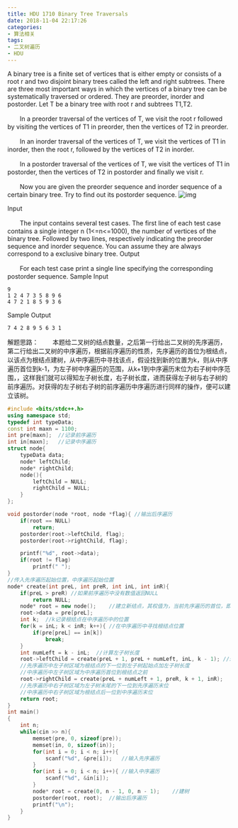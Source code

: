 ```yaml
---
title: HDU 1710 Binary Tree Traversals
date: 2018-11-04 22:17:26
categories: 
- 算法相关
tags:
- 二叉树遍历
- HDU
---
```

<meta name="referrer" content="no-referrer"/>
A binary tree is a finite set of vertices that is either empty or consists of a root r and two disjoint binary trees called the left and right subtrees. There are three most important ways in which the vertices of a binary tree can be systematically traversed or ordered. They are preorder, inorder and postorder. Let T be a binary tree with root r and subtrees T1,T2. 

　　In a preorder traversal of the vertices of T, we visit the root r followed by visiting the vertices of T1 in preorder, then the vertices of T2 in preorder. 

　　In an inorder traversal of the vertices of T, we visit the vertices of T1 in inorder, then the root r, followed by the vertices of T2 in inorder. 

　　In a postorder traversal of the vertices of T, we visit the vertices of T1 in postorder, then the vertices of T2 in postorder and finally we visit r. 

　　Now you are given the preorder sequence and inorder sequence of a certain binary tree. Try to find out its postorder sequence. 
 ![img](http://acm.hdu.edu.cn/data/images/C57-1005-1.jpg) 

Input

　　The input contains several test cases. The first line of each test case contains a single integer n (1<=n<=1000), the number of vertices of the binary tree. Followed by two lines, respectively indicating the preorder sequence and inorder sequence. You can assume they are always correspond to a exclusive binary tree. 
Output

　　For each test case print a single line specifying the corresponding postorder sequence. 
Sample Input

```
9
1 2 4 7 3 5 8 9 6
4 7 2 1 8 5 9 3 6
```

Sample Output

```
7 4 2 8 9 5 6 3 1
```

解题思路：
　　本题给二叉树的结点数量，之后第一行给出二叉树的先序遍历，第二行给出二叉树的中序遍历，根据前序遍历的性质，先序遍历的首位为根结点，以该点为根结点建树，从中序遍历中寻找该点，假设找到新的位置为k，则从中序遍历首位到k-1，为左子树中序遍历的范围，从k+1到中序遍历末位为右子树中序范围，，这样我们就可以得知左子树长度，右子树长度，进而获得左子树与右子树的前序遍历。对获得的左子树右子树的前序遍历中序遍历进行同样的操作，便可以建立该树。

```c++
#include <bits/stdc++.h>
using namespace std;
typedef int typeData;
const int maxn = 1100;
int pre[maxn];  //记录前序遍历
int in[maxn];   //记录中序遍历
struct node{
    typeData data; 
    node* leftChild;
    node* rightChild;
    node(){
        leftChild = NULL;
        rightChild = NULL;
    }
};

void postorder(node *root, node *flag){ //输出后序遍历
    if(root == NULL)
        return;
    postorder(root->leftChild, flag);
    postorder(root->rightChild, flag);

    printf("%d", root->data);
    if(root != flag)
        printf(" ");
}
//传入先序遍历起始位置，中序遍历起始位置
node* create(int preL, int preR, int inL, int inR){
    if(preL > preR) //如果前序遍历中没有数值返回NULL
        return NULL;
    node* root = new node();    //建立新结点，其权值为，当前先序遍历的首位，即当前树根结点
    root->data = pre[preL];
    int k;  //k记录根结点在中序遍历中的位置
    for(k = inL; k < inR; k++){ //在中序遍历中寻找根结点位置
        if(pre[preL] == in[k])
            break;
    }
    int numLeft = k - inL;  //计算左子树长度
    root->leftChild = create(preL + 1, preL + numLeft, inL, k - 1); //递归建立左子树
    //先序遍历中左子树区域为根结点的下一位到左子树起始点加左子树长度
    //中序遍历中左子树区域为中序遍历首位到根结点之前
    root->rightChild = create(preL + numLeft + 1, preR, k + 1, inR);    //递归建立右子树
    //先序遍历中右子树区域为左子树末尾的下一位到先序遍历末位
    //中序遍历中右子树区域为根结点后一位到中序遍历末位
    return root;
}
int main()
{
    int n;
    while(cin >> n){
        memset(pre, 0, sizeof(pre));
        memset(in, 0, sizeof(in));
        for(int i = 0; i < n; i++){
            scanf("%d", &pre[i]);   //输入先序遍历
        }
        for(int i = 0; i < n; i++){ //输入中序遍历
            scanf("%d", &in[i]);
        }
        node* root = create(0, n - 1, 0, n - 1);    //建树
        postorder(root, root);  //输出后序遍历
        printf("\n");
    }
}
```

